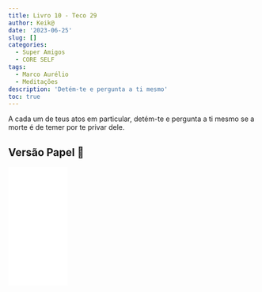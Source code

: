 ```yaml
---
title: Livro 10 - Teco 29
author: Keik@
date: '2023-06-25'
slug: []
categories:
  - Super Amigos
  - CORE SELF
tags:
  - Marco Aurélio
  - Meditações
description: 'Detém-te e pergunta a ti mesmo'
toc: true
---
```


A cada um de teus atos em particular, detém-te e pergunta a ti mesmo se a morte é de temer por te privar dele.

## Versão Papel :book:
<iframe style="width:120px;height:240px;" marginwidth="0" marginheight="0" scrolling="no" frameborder="0" src="//ws-na.amazon-adsystem.com/widgets/q?ServiceVersion=20070822&OneJS=1&Operation=GetAdHtml&MarketPlace=BR&source=ss&ref=as_ss_li_til&ad_type=product_link&tracking_id=mundodekeika-20&language=pt_BR&marketplace=amazon&region=BR&placement=B092FVY4BB&asins=B092FVY4BB&linkId=37c5ec14221f61f811029aa88b520891&show_border=true&link_opens_in_new_window=true"></iframe>